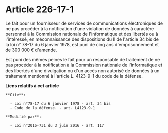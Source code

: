 # Article 226-17-1

Le fait pour un fournisseur de services de communications électroniques de ne pas procéder à la notification d'une violation
de données à caractère personnel à la Commission nationale de l'informatique et des libertés ou à l'intéressé, en
méconnaissance des dispositions du II de l'article 34 bis de la loi n° 78-17 du 6 janvier 1978, est puni de cinq ans
d'emprisonnement et de 300 000 € d'amende.

Est puni des mêmes peines le fait pour un responsable de traitement de ne pas procéder à la notification à la Commission
nationale de l'informatique et des libertés d'une divulgation ou d'un accès non autorisé de données à un traitement mentionné
à l'article L. 4123-9-1 du code de la défense.

**Liens relatifs à cet article**

	**Cite**:

	  - Loi n°78-17 du 6 janvier 1978 - art. 34 bis
	  - Code de la défense. - art. L4123-9-1

	**Modifié par**:

	  - Loi n°2016-731 du 3 juin 2016 - art. 117
